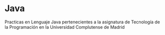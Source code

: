 # Java
Practicas en Lenguaje Java pertenecientes a la asignatura de Tecnología de la Programación en la Universidad Complutense de Madrid

